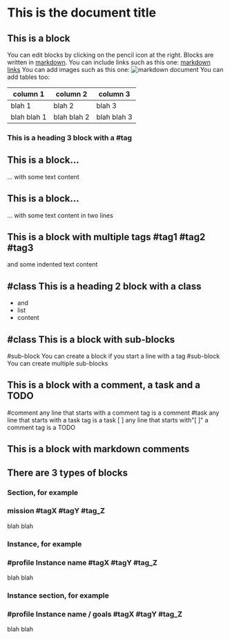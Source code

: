 # This is the document title


## This is a block
You can edit blocks by clicking on the pencil icon at the right. Blocks are written in [markdown](https://www.markdownguide.org/getting-started/#what-is-markdown).
You can include links such as this one: [markdown links](https://www.markdownguide.org/basic-syntax/#links)
You can add images such as this one:
![markdown document](https://mdg.imgix.net/assets/images/vscode.png?auto=format&fit=clip&q=40&w=200)
You can add tables too:

| column 1 | column 2 | column 3 |
| --- | --- | --- |
| blah 1 | blah 2 | blah 3 |
| blah blah 1 | blah blah 2 | blah blah 3 |

### This is a heading 3 block with a #tag

## This is a block...
... with some text content

## This is a block...
... with some text content
in two lines

## This is a block with multiple tags #tag1 #tag2 #tag3
  and some indented text content

## #class This is a heading 2 block with a class
  - and
  - list
  - content

## #class This is a block with sub-blocks
  #sub-block You can create a block if you start a line with a tag
  #sub-block You can create multiple sub-blocks
## This is a block with a comment, a task and a TODO
#comment any line that starts with a comment tag is a comment
#task any line that starts with a task tag is a task
[ ] any line that starts with"[ ]" a comment tag is a TODO

## This is a block with markdown comments
[//]: # (This may be the most platform independent comment)
[//]: # (https://stackoverflow.com/questions/4823468/comments-in-markdown)

## There are 3 types of blocks

### Section, for example

### mission #tagX #tagY #tag_Z
blah blah

### Instance, for example

### #profile Instance name #tagX #tagY #tag_Z
blah blah

### Instance section, for example

### #profile Instance name / goals #tagX #tagY #tag_Z
blah blah



